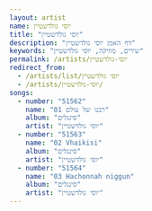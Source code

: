 ```yaml
---
layout: artist
name: יוסי גולדשטיין
title: "יוסי גולדשטיין"
description: "דף האמן יוסי גולדשטיין"
keywords: "שירים, מוזיקה, יוסי גולדשטיין"
permalink: /artists/יוסי-גולדשטיין
redirect_from:
  - /artists/list/יוסי גולדשטיין
  - /artists/יוסי-גולדשטיין/
songs:
  - number: "51562"
    name: "01 רבנו של עולם"
    album: "סינגלים"
    artist: "יוסי גולדשטיין"
  - number: "51563"
    name: "02 Vhaikisi"
    album: "סינגלים"
    artist: "יוסי גולדשטיין"
  - number: "51564"
    name: "03 Hachonnah niggun"
    album: "סינגלים"
    artist: "יוסי גולדשטיין"
---
```

